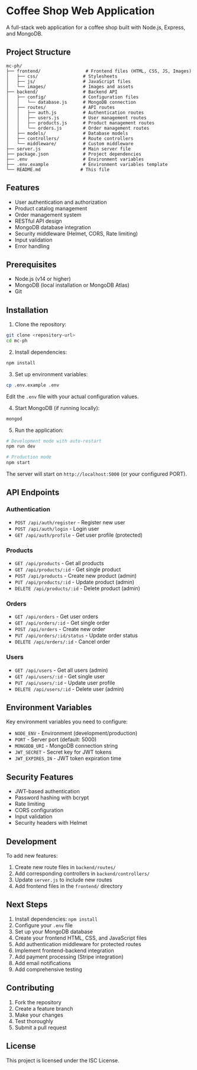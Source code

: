 # Coffee Shop Web Application

A full-stack web application for a coffee shop built with Node.js, Express, and MongoDB.

## Project Structure

```
mc-ph/
├── frontend/                 # Frontend files (HTML, CSS, JS, Images)
│   ├── css/                 # Stylesheets
│   ├── js/                  # JavaScript files
│   └── images/              # Images and assets
├── backend/                 # Backend API
│   ├── config/              # Configuration files
│   │   └── database.js      # MongoDB connection
│   ├── routes/              # API routes
│   │   ├── auth.js          # Authentication routes
│   │   ├── users.js         # User management routes
│   │   ├── products.js      # Product management routes
│   │   └── orders.js        # Order management routes
│   ├── models/              # Database models
│   ├── controllers/         # Route controllers
│   └── middleware/          # Custom middleware
├── server.js                # Main server file
├── package.json             # Project dependencies
├── .env                     # Environment variables
├── .env.example             # Environment variables template
└── README.md               # This file
```

## Features

- User authentication and authorization
- Product catalog management
- Order management system
- RESTful API design
- MongoDB database integration
- Security middleware (Helmet, CORS, Rate limiting)
- Input validation
- Error handling

## Prerequisites

- Node.js (v14 or higher)
- MongoDB (local installation or MongoDB Atlas)
- Git

## Installation

1. Clone the repository:
```bash
git clone <repository-url>
cd mc-ph
```

2. Install dependencies:
```bash
npm install
```

3. Set up environment variables:
```bash
cp .env.example .env
```
Edit the `.env` file with your actual configuration values.

4. Start MongoDB (if running locally):
```bash
mongod
```

5. Run the application:
```bash
# Development mode with auto-restart
npm run dev

# Production mode
npm start
```

The server will start on `http://localhost:5000` (or your configured PORT).

## API Endpoints

### Authentication
- `POST /api/auth/register` - Register new user
- `POST /api/auth/login` - Login user
- `GET /api/auth/profile` - Get user profile (protected)

### Products
- `GET /api/products` - Get all products
- `GET /api/products/:id` - Get single product
- `POST /api/products` - Create new product (admin)
- `PUT /api/products/:id` - Update product (admin)
- `DELETE /api/products/:id` - Delete product (admin)

### Orders
- `GET /api/orders` - Get user orders
- `GET /api/orders/:id` - Get single order
- `POST /api/orders` - Create new order
- `PUT /api/orders/:id/status` - Update order status
- `DELETE /api/orders/:id` - Cancel order

### Users
- `GET /api/users` - Get all users (admin)
- `GET /api/users/:id` - Get single user
- `PUT /api/users/:id` - Update user profile
- `DELETE /api/users/:id` - Delete user (admin)

## Environment Variables

Key environment variables you need to configure:

- `NODE_ENV` - Environment (development/production)
- `PORT` - Server port (default: 5000)
- `MONGODB_URI` - MongoDB connection string
- `JWT_SECRET` - Secret key for JWT tokens
- `JWT_EXPIRES_IN` - JWT token expiration time

## Security Features

- JWT-based authentication
- Password hashing with bcrypt
- Rate limiting
- CORS configuration
- Input validation
- Security headers with Helmet

## Development

To add new features:

1. Create new route files in `backend/routes/`
2. Add corresponding controllers in `backend/controllers/`
3. Update `server.js` to include new routes
4. Add frontend files in the `frontend/` directory

## Next Steps

1. Install dependencies: `npm install`
2. Configure your `.env` file
3. Set up your MongoDB database
4. Create your frontend HTML, CSS, and JavaScript files
5. Add authentication middleware for protected routes
6. Implement frontend-backend integration
7. Add payment processing (Stripe integration)
8. Add email notifications
9. Add comprehensive testing

## Contributing

1. Fork the repository
2. Create a feature branch
3. Make your changes
4. Test thoroughly
5. Submit a pull request

## License

This project is licensed under the ISC License.
